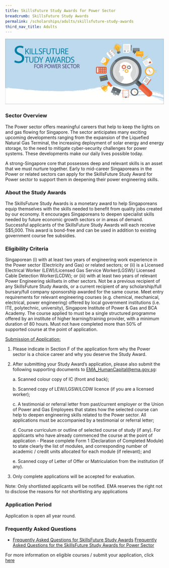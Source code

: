 ```yaml
---
title: SkillsFuture Study Awards for Power Sector
breadcrumb: SkillsFuture Study Awards
permalink: /scholarships/adults/skillsfuture-study-awards
third_nav_title: Adults
---
```


![SkillsFuture Study Awards for Power Sector](/images/Skillsfuture%20Banner%20-%20low%20res.png)

### Sector Overview

The Power sector offers meaningful careers that help to keep the lights on and gas flowing for Singapore. The sector anticipates many exciting upcoming developments ranging from the expansion of the Liquefied Natural Gas Terminal, the increasing deployment of solar energy and energy storage, to the need to mitigate cyber-security challenges for power systems. These developments make our daily lives possible today.

A strong-Singapore core that possesses deep and relevant skills is an asset that we must nurture together. Early to mid-career Singaporeans in the Power or related sectors can apply for the SkillsFuture Study Award for Power sector to support them in deepening their power engineering skills.

### About the Study Awards

The SkillsFuture Study Awards is a monetary award to help Singaporeans equip themselves with the skills needed to benefit from quality jobs created by our economy. It encourages Singaporeans to deepen specialist skills needed by future economic growth sectors or in areas of demand. Successful applicants of the SkillsFuture Study Awards will each receive S$5,000. This award is bond-free and can be used in addition to existing government course fee subsidies.

### Eligibility Criteria 

Singaporean (i) with at least two years of engineering work experience in the Power sector (Electricity and Gas) or related sectors; or (ii) is a Licensed Electrical Worker (LEW)/Licensed Gas Service Worker(LGSW)/ Licensed Cable Detection Worker(LCDW); or (iii) with at least two years of relevant Power Engineering skillsets in other sectors.
Not be a previous recipient of any SkillsFuture Study Awards, or a current recipient of any scholarship/full bursary/full company sponsorship awarded for the same course.
Meet entry requirements for relevant engineering courses (e.g. chemical, mechanical, electrical, power engineering) offered by local government institutions (i.e. ITE, polytechnic, university), Singapore Institute of Power & Gas and BCA Academy.
The course applied to must be a single structured programme offered by an institute of higher learning/training provider, with a minimum duration of 80 hours.
Must not have completed more than 50% of supported course at the point of application.
 


<span style="text-decoration: underline;">Submission of Application:</span>

1)  Please indicate in Section F of the application form why the Power sector is a choice career and why you deserve the Study Award.

2)  After submitting your Study Award’s application, please also submit the following supporting documents to <a href="mailto:EMA_HumanCapital@ema.gov.sg">EMA_HumanCapital@ema.gov.sg</a>:

    a.  Scanned colour copy of IC (front and back);

    b.  Scanned copy of LEW/LGSW/LCDW licence (if you are a licensed worker);

    c.  A testimonial or referral letter from past/current employer or the Union of Power and Gas Employees that states how the selected course can help to deepen engineering skills related to the Power sector.  All applications must be accompanied by a testimonial or referral letter;

    d.  Course curriculum or outline of selected course of study (if any). For applicants who have already commenced the course at the point of application - Please complete Form 1 (Declaration of Completed Module) to state clearly the list of modules, and corresponding number of academic / credit units allocated for each module (if relevant); and

    e. Scanned copy of Letter of Offer or Matriculation from the institution (if any).

3)  Only complete applications will be accepted for evaluation.

Note:  Only shortlisted applicants will be notified.  EMA reserves the right not to disclose the reasons for not shortlisting any applications

 

### Application Period
Application is open all year round.



### Frequently Asked Questions
* <a href="https://www.skillsfuture.sg/studyawards/faq" target="_blank">Frequently Asked Questions for SkillsFuture Study Awards</a>
<a href="https://www.skillsfuture.sg/studyawards/power/faq" target="_blank">Frequently Asked Questions for the SkillsFuture Study Awards for Power Sector</a>

For more information on eligible courses / submit your application, click <a href="https://programmes.myskillsfuture.sg/Portal/ProgramDetails.aspx?ProgID=P00000065" target="_blank">here</a>
